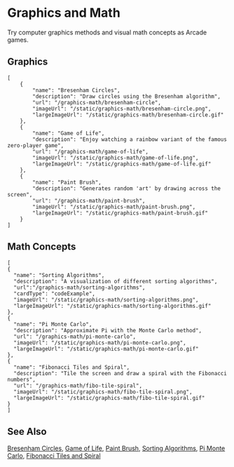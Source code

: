 # Graphics and Math

Try computer graphics methods and visual math concepts as Arcade games.

## Graphics

```codecard
[
    {
        "name": "Bresenham Circles",
        "description": "Draw circles using the Bresenham algorithm",
        "url": "/graphics-math/bresenham-circle",
        "imageUrl": "/static/graphics-math/bresenham-circle.png",
        "largeImageUrl": "/static/graphics-math/bresenham-circle.gif"
    },
    {
        "name": "Game of Life",
        "description": "Enjoy watching a rainbow variant of the famous zero-player game",
        "url": "/graphics-math/game-of-life",
        "imageUrl": "/static/graphics-math/game-of-life.png",
        "largeImageUrl": "/static/graphics-math/game-of-life.gif"
    },
    {
        "name": "Paint Brush",
        "description": "Generates random 'art' by drawing across the screen",
        "url": "/graphics-math/paint-brush",
        "imageUrl": "/static/graphics-math/paint-brush.png",
        "largeImageUrl": "/static/graphics-math/paint-brush.gif"
    }
]
```

## Math Concepts

```codecard
[
{
  "name": "Sorting Algorithms",
  "description": "A visualization of different sorting algorithms",
  "url":"/graphics-math/sorting-algorithms",
  "cardType": "codeExample",
  "imageUrl": "/static/graphics-math/sorting-algorithms.png",
  "largeImageUrl": "/static/graphics-math/sorting-algorithms.gif"
},
{
  "name": "Pi Monte Carlo",
  "description": "Approximate Pi with the Monte Carlo method",
  "url": "/graphics-math/pi-monte-carlo",
  "imageUrl": "/static/graphics-math/pi-monte-carlo.png",
  "largeImageUrl": "/static/graphics-math/pi-monte-carlo.gif"
},
{
  "name": "Fibonacci Tiles and Spiral",
  "description": "Tile the screen and draw a spiral with the Fibonacci numbers",
  "url": "/graphics-math/fibo-tile-spiral",
  "imageUrl": "/static/graphics-math/fibo-tile-spiral.png",
  "largeImageUrl": "/static/graphics-math/fibo-tile-spiral.gif"
}
]
```

## See Also

[Bresenham Circles](/graphics-math/bresenham-circle),
[Game of Life](/graphics-math/game-of-life),
[Paint Brush](/graphics-math/paint-brush),
[Sorting Algorithms](/graphics-math/sorting-algorithms),
[Pi Monte Carlo](/graphics-math/pi-monte-carlo),
[Fibonacci Tiles and Spiral](/graphics-math/fibo-tile-spiral)

